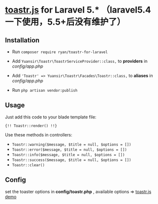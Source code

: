 # [toastr.js](http://codeseven.github.io/toastr/) for Laravel 5.* （laravel5.4 一下使用，5.5+后没有维护了）



## Installation

- Run `composer require ryan/toastr-for-laravel`


- Add `Yuansir\Toastr\ToastrServiceProvider::class,` to  **providers** in *config/app.php*
- Add `'Toastr' => Yuansir\Toastr\Facades\Toastr::class,` to **aliases** in *config/app.php*
- Run `php artisan vendor:publish`



## Usage

Just add this code to your blade template file:

``` 
{!! Toastr::render() !!}
```

Use these methods in controllers:

- `Toastr::warning($message, $title = null, $options = [])` 
- `Toastr::error($message, $title = null, $options = [])` 
- `Toastr::info($message, $title = null, $options = [])`
- `Toastr::success($message, $title = null, $options = [])`
- `Toastr::clear() `



## Config

set the toaster options in **config/toastr.php** , available options => [toastr.js demo](http://codeseven.github.io/toastr/demo.html)

